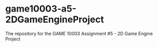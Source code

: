 # game10003-a5-2DGameEngineProject
The repository for the GAME 10003 Assignment #5 - 2D Game Engine Project
